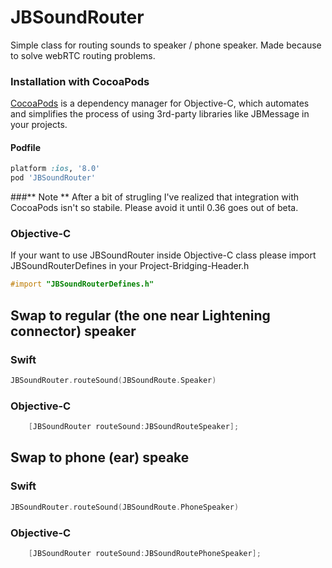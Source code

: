# JBSoundRouter
Simple class for routing sounds to speaker / phone speaker. Made because to solve webRTC routing problems.

### Installation with CocoaPods

[CocoaPods](http://cocoapods.org) is a dependency manager for Objective-C, which automates and simplifies the process of using 3rd-party libraries like JBMessage in your projects.

#### Podfile

```ruby
platform :ios, '8.0'
pod 'JBSoundRouter'
```

###** Note **
After a bit of strugling I've realized that integration with CocoaPods isn't so stabile. Please avoid it until 0.36 goes out of beta.

### Objective-C
If your want to use JBSoundRouter inside Objective-C class please import JBSoundRouterDefines in your Project-Bridging-Header.h

```objective-c
#import "JBSoundRouterDefines.h"
```

## Swap to regular (the one near Lightening connector) speaker
### Swift
```swift
JBSoundRouter.routeSound(JBSoundRoute.Speaker)
```
### Objective-C
```objective-c
	[JBSoundRouter routeSound:JBSoundRouteSpeaker];
```
## Swap to phone (ear) speake
### Swift
```swift
JBSoundRouter.routeSound(JBSoundRoute.PhoneSpeaker)
```
### Objective-C
```objective-c
	[JBSoundRouter routeSound:JBSoundRoutePhoneSpeaker];
```


